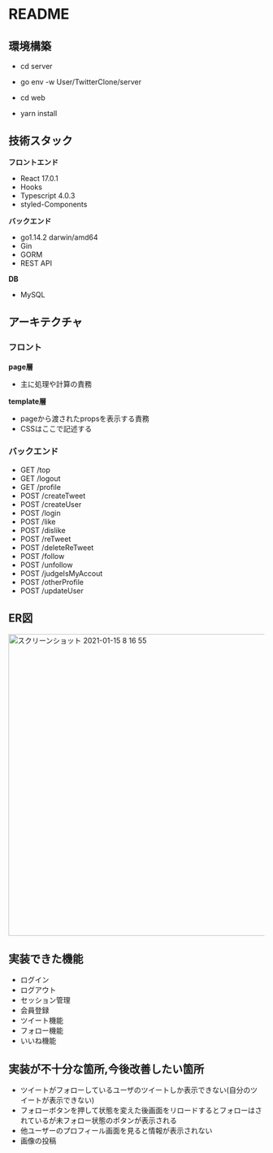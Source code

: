 # README
## 環境構築
- cd server
- go env -w User/TwitterClone/server

- cd web
- yarn install

## 技術スタック
**フロントエンド**
- React 17.0.1
- Hooks
- Typescript 4.0.3
- styled-Components

**バックエンド**
- go1.14.2 darwin/amd64
- Gin
- GORM
- REST API

**DB**
- MySQL

## アーキテクチャ
### フロント
**page層**
- 主に処理や計算の責務

**template層**
- pageから渡されたpropsを表示する責務
- CSSはここで記述する

### バックエンド
- GET    /top                  
- GET    /logout               
- GET    /profile              
- POST   /createTweet          
- POST   /createUser           
- POST   /login                
- POST   /like                 
- POST   /dislike              
- POST   /reTweet              
- POST   /deleteReTweet        
- POST   /follow               
- POST   /unfollow             
- POST   /judgeIsMyAccout      
- POST   /otherProfile         
- POST   /updateUser           

## ER図
<img width="594" alt="スクリーンショット 2021-01-15 8 16 55" src="https://user-images.githubusercontent.com/49260657/104660510-092a7900-570a-11eb-9fc0-dcfcd82521b0.png">


## 実装できた機能
- ログイン
- ログアウト
- セッション管理
- 会員登録
- ツイート機能
- フォロー機能
- いいね機能

## 実装が不十分な箇所,今後改善したい箇所
- ツイートがフォローしているユーザのツイートしか表示できない(自分のツイートが表示できない)
- フォローボタンを押して状態を変えた後画面をリロードするとフォローはされているが未フォロー状態のボタンが表示される
- 他ユーザーのプロフィール画面を見ると情報が表示されない
- 画像の投稿
